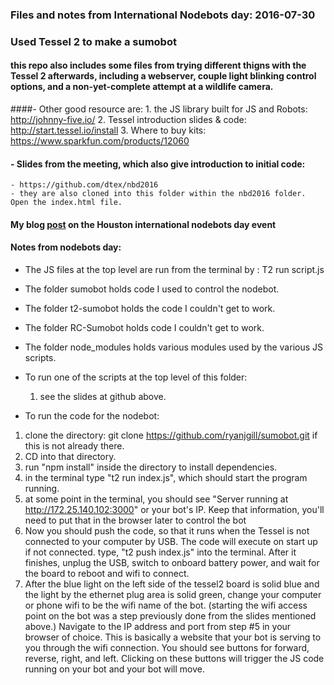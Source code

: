 ### Files and notes from International Nodebots day: 2016-07-30
### Used Tessel 2 to make a sumobot
#### this repo also includes some files from trying different thigns with the Tessel 2 afterwards, including a webserver, couple light blinking control options, and a non-yet-complete attempt at a wildlife camera.


####- Other good resource are: 
    1. the JS library built for JS and Robots: http://johnny-five.io/ 
    2. Tessel introduction slides & code: http://start.tessel.io/install
    3. Where to buy kits: https://www.sparkfun.com/products/12060

#### - Slides from the meeting, which also give introduction to initial code: 
    - https://github.com/dtex/nbd2016
    - they are also cloned into this folder within the nbd2016 folder. Open the index.html file. 

#### My blog <a href="http://justingosses.com/nodebots/">post</a> on the Houston international nodebots day event

#### Notes from nodebots day: 

- The JS files at the top level are run from the terminal by :  T2 run script.js
- The folder sumobot holds code I used to control the nodebot. 
- The folder t2-sumobot holds the code I couldn't get to work.
- The folder RC-Sumobot holds code I couldn't get to work. 
- The folder node_modules holds various modules used by the various JS scripts. 

- To run one of the scripts at the top level of this folder:
    1. see the slides at github above. 
- To run the code for the nodebot: 
1. clone the directory: git clone https://github.com/ryanjgill/sumobot.git if this is not already there. 
2. CD into that directory. 
3. run "npm install" inside the directory to install dependencies. 
4. in the terminal type "t2 run index.js", which should start the program running. 
5. at some point in the terminal, you should see "Server running at http://172.25.140.102:3000" or your bot's IP. Keep that information, you'll need to put that in the browser later to control the bot
6. Now you should push the code, so that it runs when the Tessel is not connected to your computer by USB. The code will execute on start up if not connected. type, "t2 push index.js" into the terminal. After it finishes, unplug the USB, switch to onboard battery power, and wait for the board to reboot and wifi to connect. 
7. After the blue light on the left side of the tessel2 board is solid blue and the light by the ethernet plug area is solid green, change your computer or phone wifi to be the wifi name of the bot. (starting the wifi access point on the bot was a step previously done from the slides mentioned above.) Navigate to the IP address and port from step #5 in your browser of choice. This is basically a website that your bot is serving to you through the wifi connection. You should see buttons for forward, reverse, right, and left. Clicking on these buttons will trigger the JS code running on your bot and your bot will move. 

